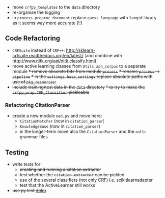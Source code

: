* move `crfpp_templates` to the `data` directory
* re-organise the logging
* in `process.preproc_document` replace `guess_language` with `langid` library as it seems way more accurate (!!)

## Code Refactoring

* `CRFSuite` instead of `CRF++`: <http://sklearn-crfsuite.readthedocs.org/en/latest/> (and combine with <http://www.nltk.org/api/nltk.classify.html>)
* move active learning classes from `Utils.aph_corpus` to a separate module
~~* remove obsolete bits from module `process`~~
~~* rename `process` -> `pipeline`~~
~~* in the `settings.base_settings` replace absolute paths with use of `pkg_resources`:~~
* ~~include training/test data in the `data` directory~~
~~* to try to make the `crfpp_wrap.CRF_Classifier` pickleable~~

### Refactoring CitationParser

* create a new module `ned.py` and move here:  
    - `CitationMatcher` (now in `citation_parser`)
    - `KnowledgeBase` (now in `citation_parser`)
    - in the longer-term move also the `CitationParser` and the `anltr` grammar files

## Testing


* write tests for:
    * ~~creating and running a citation extractor~~
    * ~~test whether the `citation_extractor` can be pickled~~
    * use of the several classifiers (not only CRF) i.e. scikitlearnadapter
    * test that the ActiveLearner still works
* ~~use py.test [doku](http://pytest.org/latest/pytest.pdf)~~


